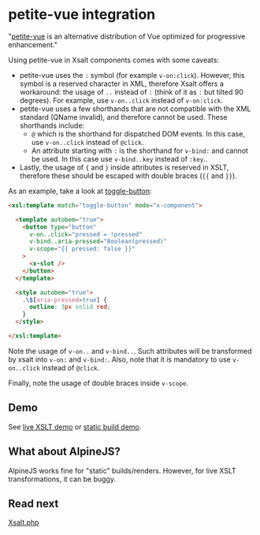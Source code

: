 # petite-vue integration

"[petite-vue](https://github.com/vuejs/petite-vue) is an alternative distribution of Vue optimized for progressive enhancement."

Using petite-vue in Xsalt components comes with some caveats:

- petite-vue uses the `:` symbol (for example `v-on:click`). However, this symbol is a reserved character in XML, therefore Xsalt offers a workaround: the usage of `..` instead of `:` (think of it as `:` but tilted 90 degrees). For example, use `v-on..click` instead of `v-on:click`.
- petite-vue uses a few shorthands that are not compatible with the XML standard (QName invalid), and therefore cannot be used. These shorthands include:
  - `@` which is the shorthand for dispatched DOM events. In this case, use `v-on..click` instead of `@click`.
  - An attribute starting with `:` is the shorthand for `v-bind:` and cannot be used. In this case use `v-bind..key` instead of `:key`..
- Lastly, the usage of `{` and `}` inside attributes is reserved in XSLT, therefore these should be escaped with double braces (`{{` and `}}`).

As an example, take a look at [toggle-button](./components/toggle-button.html):

```html
<xsl:template match="toggle-button" mode="x-component">

  <template autobem="true">
    <button type="button"
      v-on..click="pressed = !pressed"
      v-bind..aria-pressed="Boolean(pressed)"
      v-scope="{{ pressed: false }}"
    >
      <x-slot />
    </button>
  </template>

  <style autobem="true">
    .\$[aria-pressed=true] {
      outline: 3px solid red;
    }
  </style>

</xsl:template>
```

Note the usage of `v-on..` and `v-bind..`. Such attributes will be transformed by xsalt into `v-on:` and `v-bind:`. Also, note that it is mandatory to use `v-on..click` instead of `@click`.

Finally, note the usage of double braces inside `v-scope`.

## Demo

See [live XSLT demo](https://raw.githack.com/francescozaniol/xsalt/master/examples/petite-vue/index.xhtml) or [static build demo](https://raw.githack.com/francescozaniol/xsalt/master/examples/petite-vue/build.html).

## What about AlpineJS?

AlpineJS works fine for "static" builds/renders. However, for live XSLT transformations, it can be buggy.

## Read next

[Xsalt.php](../../tools/php)